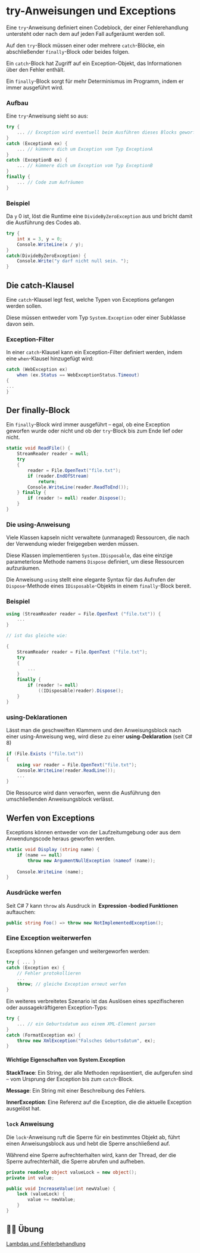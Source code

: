 # try-Anweisungen und Exceptions


Eine `try`-Anweisung definiert einen Codeblock, der einer Fehlerehandlung untersteht oder nach dem auf jeden Fall aufgeräumt werden soll.

Auf den `try`-Block müssen einer oder mehrere `catch`-Blöcke, ein abschließender `finally`-Block oder beides folgen. 

Ein `catch`-Block hat Zugriff auf ein Exception-Objekt, das Informationen über den Fehler enthält.

Ein `finally`-Block sorgt für mehr Determinismus im Programm, indem er immer ausgeführt wird.


### Aufbau

Eine `try`-Anweisung sieht so aus:

```csharp
try {
    ... // Exception wird eventuell beim Ausführen dieses Blocks geworfen
}
catch (ExceptionA ex) {
    ... // kümmere dich um Exception vom Typ ExceptionA 
}
catch (ExceptionB ex) {
    ... // kümmere dich um Exception vom Typ ExceptionB 
}
finally {
    ... // Code zum Aufräumen 
}
```


### Beispiel

Da `y` 0 ist, löst die Runtime eine `DivideByZeroException` aus und bricht damit die Ausführung des Codes ab.

```csharp
try {
    int x = 3, y = 0;
    Console.WriteLine(x / y);
}
catch(DivideByZeroException) {
    Console.Write("y darf nicht null sein. ");
}
```


## Die catch-Klausel

Eine `catch`-Klausel legt fest, welche Typen von Exceptions gefangen werden sollen.

Diese müssen entweder vom Typ `System.Exception` oder einer Subklasse davon sein.


### Exception-Filter

In einer `catch`-Klausel kann ein Exception-Filter definiert werden, indem eine `when`-Klausel hinzugefügt wird:

```csharp
catch (WebException ex)
    when (ex.Status == WebExceptionStatus.Timeout)
{
...
}
```


## Der finally-Block

Ein `finally`-Block wird immer ausgeführt – egal, ob eine Exception geworfen wurde oder nicht und ob der `try`-Block bis zum Ende lief oder nicht.

```csharp
static void ReadFile() {
    StreamReader reader = null; 
    try
    {
        reader = File.OpenText("file.txt");
        if (reader.EndOfStream) 
            return; 
        Console.WriteLine(reader.ReadToEnd());
    } finally {
        if (reader != null) reader.Dispose(); 
    }
}
```


### Die using-Anweisung

Viele Klassen kapseln nicht verwaltete (unmanaged) Ressourcen, die nach der Verwendung wieder freigegeben werden müssen.

Diese Klassen implementieren `System.IDisposable`, das eine einzige parameterlose Methode namens `Dispose` definiert, um diese Ressourcen aufzuräumen.

Die Anweisung `using` stellt eine elegante Syntax für das Aufrufen der `Dispose`-Methode eines `IDisposable`-Objekts in einem `finally`-Block bereit.


### Beispiel

```csharp
using (StreamReader reader = File.OpenText ("file.txt")) {
    ... 
}

// ist das gleiche wie:

{
    StreamReader reader = File.OpenText ("file.txt"); 
    try
    {
        ... 
    }
    finally {
        if (reader != null) 
            ((IDisposable)reader).Dispose(); 
    }
}
```


### using-Deklarationen

Lässt man die geschweiften Klammern und den Anweisungsblock nach einer using-Anweisung weg, wird diese zu einer **using-Deklaration** (seit C# 8)

```csharp
if (File.Exists ("file.txt"))
{
    using var reader = File.OpenText("file.txt"); 
    Console.WriteLine(reader.ReadLine());
    ...
}
```

Die Ressource wird dann verworfen, wenn die Ausführung den umschließenden Anweisungsblock verlässt.


## Werfen von Exceptions

Exceptions können entweder von der Laufzeitumgebung oder aus dem Anwendungscode heraus geworfen werden.

```csharp
static void Display (string name) {
    if (name == null)
        throw new ArgumentNullException (nameof (name));
    
    Console.WriteLine (name); 
}
```


### Ausdrücke werfen

Seit C# 7 kann `throw` als Ausdruck in **<span translate="no">&nbsp;Expression&nbsp;</span>-bodied Funktionen** auftauchen:

```csharp
public string Foo() => throw new NotImplementedException();
```


### Eine Exception weiterwerfen

Exceptions können gefangen und weitergeworfen werden:

```csharp
try { ... }
catch (Exception ex) {
    // Fehler protokollieren
    ...
    throw; // gleiche Exception erneut werfen
}
```

Ein weiteres verbreitetes Szenario ist das Auslösen eines spezifischeren oder aussagekräftigeren Exception-Typs:

```csharp
try {
    ... // ein Geburtsdatum aus einem XML-Element parsen 
}
catch (FormatException ex) {
    throw new XmlException("Falsches Geburtsdatum", ex); 
}
```


#### Wichtige Eigenschaften von System.Exception

**StackTrace**: Ein String, der alle Methoden repräsentiert, die aufgerufen sind – vom Ursprung der Exception bis zum `catch`-Block.

**Message**: Ein String mit einer Beschreibung des Fehlers.

**InnerException**: Eine Referenz auf die Exception, die die aktuelle Exception ausgelöst hat.


### `lock` Anweisung

Die `lock`-Anweisung ruft die Sperre für ein bestimmtes Objekt ab, führt einen Anweisungsblock aus und hebt die Sperre anschließend auf. 

Während eine Sperre aufrechterhalten wird, kann der Thread, der die Sperre aufrechterhält, die Sperre abrufen und aufheben.

```csharp
private readonly object valueLock = new object();
private int value;

public void IncreaseValue(int newValue) {
    lock (valueLock) {
        value += newValue;
    }
}
```


## 🏋️‍♀️ Übung

<a href="https://github.com/roeb/Training-C-Sharp/115-try-catch-exceptions/" target="_blank">Lambdas und Fehlerbehandlung</a>
